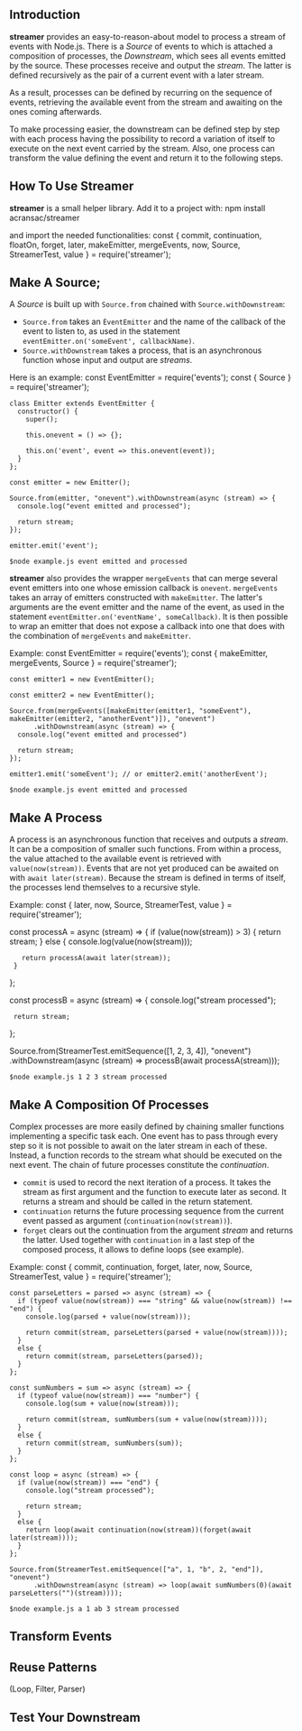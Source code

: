 Introduction
------------
**streamer** provides an easy-to-reason-about model to process a stream of events with Node.js. There is a _Source_ of events to which is attached a composition of processes, the _Downstream_, which sees all events emitted by the source. These processes receive and output the _stream_. The latter is defined recursively as the pair of a current event with a later stream.

As a result, processes can be defined by recurring on the sequence of events, retrieving the available event from the stream and awaiting on the ones coming afterwards.

To make processing easier, the downstream can be defined step by step with each process having the possibility to record a variation of itself to execute on the next event carried by the stream. Also, one process can transform the value defining the event and return it to the following steps.

How To Use Streamer
-------------------
**streamer** is a small helper library. Add it to a project with:
    npm install acransac/streamer

and import the needed functionalities:
    const { commit, continuation, floatOn, forget, later, makeEmitter, mergeEvents, now, Source, StreamerTest, value } = require('streamer');

## Make A Source;
A _Source_ is built up with `Source.from` chained with `Source.withDownstream`:
* `Source.from` takes an `ÈventEmitter` and the name of the callback of the event to listen to, as used in the statement `eventEmitter.on('someEvent', callbackName)`.
* `Source.withDownstream` takes a process, that is an asynchronous function whose input and output are _streams_.

Here is an example:
    const EventEmitter = require('events');
    const { Source } = require('streamer');

    class Emitter extends EventEmitter {
      constructor() {
        super();

        this.onevent = () => {};

        this.on('event', event => this.onevent(event));
      }
    };

    const emitter = new Emitter();

    Source.from(emitter, "onevent").withDownstream(async (stream) => {
      console.log("event emitted and processed");

      return stream;
    });

    emitter.emit('event');

`$node example.js
event emitted and processed`

**streamer** also provides the wrapper `mergeEvents` that can merge several event emitters into one whose emission callback is `onevent`.
`mergeEvents` takes an array of emitters constructed with `makeEmitter`. The latter's arguments are the event emitter and the name of the event, as used in the statement `eventEmitter.on('eventName', someCallback)`.
It is then possible to wrap an emitter that does not expose a callback into one that does with the combination of `mergeEvents` and `makeEmitter`.

Example:
    const EventEmitter = require('events');
    const { makeEmitter, mergeEvents, Source } = require('streamer');

    const emitter1 = new EventEmitter();

    const emitter2 = new EventEmitter();

    Source.from(mergeEvents([makeEmitter(emitter1, "someEvent"), makeEmitter(emitter2, "anotherEvent")]), "onevent")
          .withDownstream(async (stream) => {
      console.log("event emitted and processed")

      return stream;
    });

    emitter1.emit('someEvent'); // or emitter2.emit('anotherEvent');

`$node example.js
event emitted and processed`

## Make A Process
A process is an asynchronous function that receives and outputs a _stream_. It can be a composition of smaller such functions. From within a process, the value attached to the available event is retrieved with `value(now(stream))`. Events that are not yet produced can be awaited on with `await later(stream)`. Because the stream is defined in terms of itself, the processes lend themselves to a recursive style.

Example:
   const { later, now, Source, StreamerTest, value } = require('streamer');

   const processA = async (stream) => {
     if (value(now(stream)) > 3) {
       return stream;
     }
     else {
       console.log(value(now(stream)));

       return processA(await later(stream));
     }
   };

   const processB = async (stream) => {
     console.log("stream processed");

     return stream;
   };

   Source.from(StreamerTest.emitSequence([1, 2, 3, 4]), "onevent")
         .withDownstream(async (stream) => processB(await processA(stream)));

`$node example.js
1
2
3
stream processed`

## Make A Composition Of Processes
Complex processes are more easily defined by chaining smaller functions implementing a specific task each. One event has to pass through every step so it is not possible to await on the later stream in each of these. Instead, a function records to the stream what should be executed on the next event. The chain of future processes constitute the _continuation_.
* `commit` is used to record the next iteration of a process. It takes the stream as first argument and the function to execute later as second. It returns a stream and should be called in the return statement.
* `continuation` returns the future processing sequence from the current event passed as argument (`continuation(now(stream))`).
* `forget` clears out the continuation from the argument _stream_ and returns the latter. Used together with `continuation` in a last step of the composed process, it allows to define loops (see example).

Example:
    const { commit, continuation, forget, later, now, Source, StreamerTest, value } = require('streamer');

    const parseLetters = parsed => async (stream) => {
      if (typeof value(now(stream)) === "string" && value(now(stream)) !== "end") {
        console.log(parsed + value(now(stream)));

        return commit(stream, parseLetters(parsed + value(now(stream))));
      }
      else {
        return commit(stream, parseLetters(parsed));
      }
    };

    const sumNumbers = sum => async (stream) => {
      if (typeof value(now(stream)) === "number") {
        console.log(sum + value(now(stream)));

        return commit(stream, sumNumbers(sum + value(now(stream))));
      }
      else {
        return commit(stream, sumNumbers(sum));
      }
    };

    const loop = async (stream) => {
      if (value(now(stream)) === "end") {
        console.log("stream processed");

        return stream;
      }
      else {
        return loop(await continuation(now(stream))(forget(await later(stream))));
      }
    };

    Source.from(StreamerTest.emitSequence(["a", 1, "b", 2, "end"]), "onevent")
          .withDownstream(async (stream) => loop(await sumNumbers(0)(await parseLetters("")(stream))));

`$node example.js
a
1
ab
3
stream processed`

## Transform Events
## Reuse Patterns
(Loop, Filter, Parser)
## Test Your Downstream
